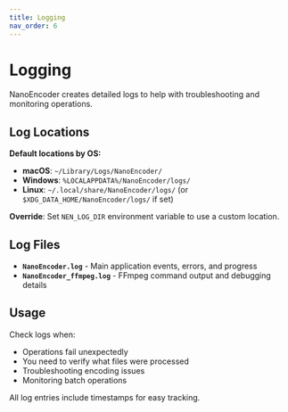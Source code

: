 ```yaml
---
title: Logging
nav_order: 6
---
```


# Logging

NanoEncoder creates detailed logs to help with troubleshooting and monitoring operations.

## Log Locations

**Default locations by OS:**
- **macOS**: `~/Library/Logs/NanoEncoder/`
- **Windows**: `%LOCALAPPDATA%/NanoEncoder/logs/`
- **Linux**: `~/.local/share/NanoEncoder/logs/` (or `$XDG_DATA_HOME/NanoEncoder/logs/` if set)

**Override**: Set `NEN_LOG_DIR` environment variable to use a custom location.

## Log Files

- **`NanoEncoder.log`** - Main application events, errors, and progress
- **`NanoEncoder_ffmpeg.log`** - FFmpeg command output and debugging details

## Usage

Check logs when:
- Operations fail unexpectedly
- You need to verify what files were processed
- Troubleshooting encoding issues
- Monitoring batch operations

All log entries include timestamps for easy tracking.
